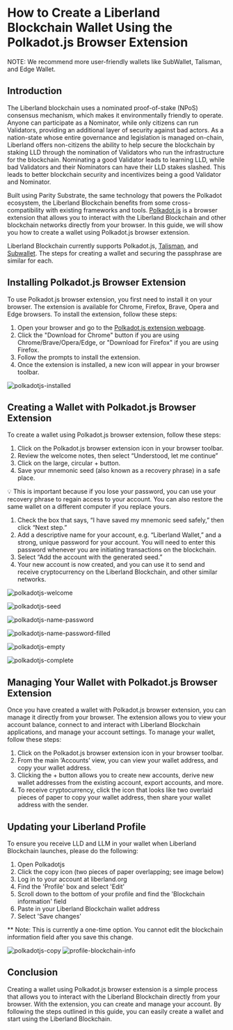 # How to Create a Liberland Blockchain Wallet Using the Polkadot.js Browser Extension

NOTE: We recommend more user-friendly wallets like SubWallet, Talisman, and Edge Wallet.

## Introduction

The Liberland blockchain uses a nominated proof-of-stake (NPoS) consensus mechanism, which makes it environmentally friendly to operate. Anyone can participate as a Nominator, while only citizens can run Validators, providing an additional layer of security against bad actors. As a nation-state whose entire governance and legislation is managed on-chain, Liberland offers non-citizens the ability to help secure the blockchain by staking LLD through the nomination of Validators who run the infrastructure for the blockchain. Nominating a good Validator leads to learning LLD, while bad Validators and their Nominators can have their LLD stakes slashed. This leads to better blockchain security and incentivizes being a good Validator and Nominator. 

Built using Parity Substrate, the same technology that powers the Polkadot ecosystem, the Liberland Blockchain benefits from some cross-compatibility with existing frameworks and tools. [Polkadot.js](https://polkadot.js.org/extension/) is a browser extension that allows you to interact with the Liberland Blockchain and other blockchain networks directly from your browser. In this guide, we will show you how to create a wallet using Polkadot.js browser extension.

Liberland Blockchain currently supports Polkadot.js, [Talisman](https://talisman.xyz), and [Subwallet](https://subwallet.app). The steps for creating a wallet and securing the passphrase are similar for each. 

## Installing Polkadot.js Browser Extension

To use Polkadot.js browser extension, you first need to install it on your browser. The extension is available for Chrome, Firefox, Brave, Opera and Edge browsers. To install the extension, follow these steps:

1. Open your browser and go to the [Polkadot.js extension webpage](https://polkadot.js.org/extension/).
2. Click the "Download for Chrome" button if you are using Chrome/Brave/Opera/Edge, or "Download for Firefox" if you are using Firefox.
3. Follow the prompts to install the extension.
4. Once the extension is installed, a new icon will appear in your browser toolbar.

![polkadotjs-installed](media/polkadotjs-installed.png)

## Creating a Wallet with Polkadot.js Browser Extension

To create a wallet using Polkadot.js browser extension, follow these steps:

1. Click on the Polkadot.js browser extension icon in your browser toolbar.
2. Review the welcome notes, then select “Understood, let me continue”
3. Click on the large, circular + button.
4. Save your mnemonic seed (also known as a recovery phrase) in a safe place. 

<aside>
💡 This is important because if you lose your password, you can use your recovery phrase to regain access to your account. You can also restore the same wallet on a different computer if you replace yours.

</aside>

1. Check the box that says, “I have saved my mnemonic seed safely,” then click “Next step.”
2. Add a descriptive name for your account, e.g. “Liberland Wallet,” and a strong, unique password for your account. You will need to enter this password whenever you are initiating transactions on the blockchain.
3. Select “Add the account with the generated seed.”
4. Your new account is now created, and you can use it to send and receive cryptocurrency on the Liberland Blockchain, and other similar networks.

![polkadotjs-welcome](media/polkadotjs-welcome.png)

![polkadotjs-seed](media/polkadotjs-seed.png)

![polkadotjs-name-password](media/polkadotjs-name-password.png)

![polkadotjs-name-password-filled](media/polkadotjs-name-password-filled.png)

![polkadotjs-empty](media/polkadotjs-empty.png)

![polkadotjs-complete](media/polkadotjs-complete.png)

## Managing Your Wallet with Polkadot.js Browser Extension

Once you have created a wallet with Polkadot.js browser extension, you can manage it directly from your browser. The extension allows you to view your account balance, connect to and interact with Liberland Blockchain applications, and manage your account settings. To manage your wallet, follow these steps:

1. Click on the Polkadot.js browser extension icon in your browser toolbar.
2. From the main ‘Accounts’ view, you can view your wallet address, and copy your wallet address.
3. Clicking the + button allows you to create new accounts, derive new wallet addresses from the existing account, export accounts, and more.
4. To receive cryptocurrency, click the icon that looks like two overlaid pieces of paper to copy your wallet address, then share your wallet address with the sender.

## Updating your Liberland Profile

To ensure you receive LLD and LLM in your wallet when Liberland Blockchain launches, please do the following:

1. Open Polkadotjs
2. Click the copy icon (two pieces of paper overlapping; see image below) 
3. Log in to your account at liberland.org
4. Find the 'Profile' box and select 'Edit'
5. Scroll down to the bottom of your profile and find the 'Blockchain information' field
6. Paste in your Liberland Blockchain wallet address
7. Select 'Save changes'

** Note: This is currently a one-time option. You cannot edit the blockchain information field after you save this change.

![polkadotjs-copy](media/polkadotjs-copy.png)
![profile-blockchain-info](media/profile-blockchain-info.png)

## Conclusion

Creating a wallet using Polkadot.js browser extension is a simple process that allows you to interact with the Liberland Blockchain directly from your browser. With the extension, you can create and manage your account. By following the steps outlined in this guide, you can easily create a wallet and start using the Liberland Blockchain.
